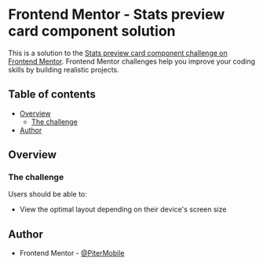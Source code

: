 # Frontend Mentor - Stats preview card component solution

This is a solution to the [Stats preview card component challenge on Frontend Mentor](https://www.frontendmentor.io/challenges/stats-preview-card-component-8JqbgoU62). Frontend Mentor challenges help you improve your coding skills by building realistic projects. 

## Table of contents

- [Overview](#overview)
  - [The challenge](#the-challenge)
- [Author](#author)

## Overview

### The challenge

Users should be able to:

- View the optimal layout depending on their device's screen size

## Author

- Frontend Mentor - [@PiterMobile](https://www.frontendmentor.io/profile/PiterMobile)
